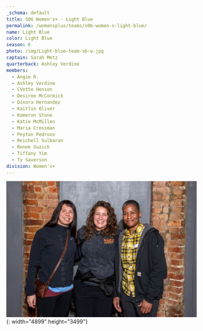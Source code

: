 ```yaml
---
_schema: default
title: S06 Women's+ - Light Blue
permalink: /womensplus/teams/s06-women-s-light-blue/
name: Light Blue
color: Light Blue
season: 6
photo: /img/Light-blue-team-s6-w.jpg
captain: Sarah Metz
quarterback: Ashley Verdine
members:
  - Angie R.
  - Ashley Verdine
  - CVette Henson
  - Desiree McCormick
  - Dinora Hernandez
  - Kaitlin Oliver
  - Kameron Stone
  - Katie McMillen
  - Maria Crossman
  - Peyton Pedrozo
  - Reichell Sulbaran
  - Renee Suzich
  - Tiffany Yim
  - Ty Saverson
division: Women's+
---
```

![](/img/da2-7095.jpg){: width="4899" height="3499"}